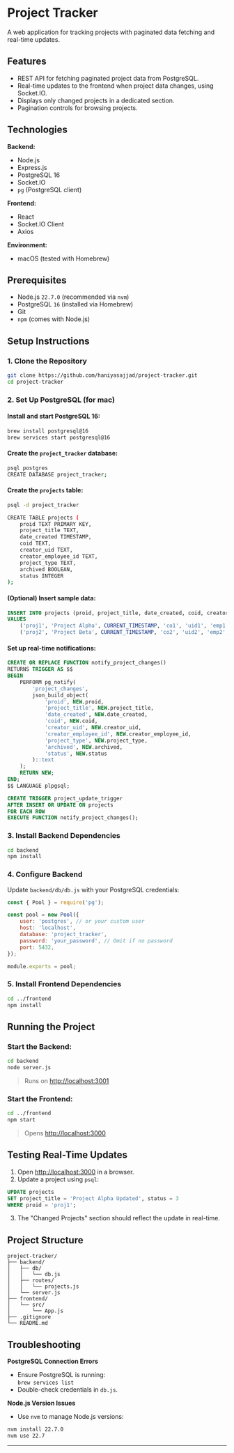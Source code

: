 # Project Tracker

A web application for tracking projects with paginated data fetching and real-time updates.

## Features

- REST API for fetching paginated project data from PostgreSQL.
- Real-time updates to the frontend when project data changes, using Socket.IO.
- Displays only changed projects in a dedicated section.
- Pagination controls for browsing projects.

## Technologies

**Backend:**
- Node.js
- Express.js
- PostgreSQL 16
- Socket.IO
- `pg` (PostgreSQL client)

**Frontend:**
- React
- Socket.IO Client
- Axios

**Environment:**
- macOS (tested with Homebrew)

## Prerequisites

- Node.js `22.7.0` (recommended via `nvm`)
- PostgreSQL `16` (installed via Homebrew)
- Git
- `npm` (comes with Node.js)

## Setup Instructions

### 1. Clone the Repository

```bash
git clone https://github.com/haniyasajjad/project-tracker.git
cd project-tracker
```

### 2. Set Up PostgreSQL (for mac)

#### Install and start PostgreSQL 16:

```bash
brew install postgresql@16
brew services start postgresql@16
```

#### Create the `project_tracker` database:

```bash
psql postgres
CREATE DATABASE project_tracker;
```

#### Create the `projects` table:

```bash
psql -d project_tracker

CREATE TABLE projects (
    proid TEXT PRIMARY KEY,
    project_title TEXT,
    date_created TIMESTAMP,
    coid TEXT,
    creator_uid TEXT,
    creator_employee_id TEXT,
    project_type TEXT,
    archived BOOLEAN,
    status INTEGER
);
```

#### (Optional) Insert sample data:

```sql
INSERT INTO projects (proid, project_title, date_created, coid, creator_uid, creator_employee_id, project_type, archived, status)
VALUES
    ('proj1', 'Project Alpha', CURRENT_TIMESTAMP, 'co1', 'uid1', 'emp1', 'development', false, 1),
    ('proj2', 'Project Beta', CURRENT_TIMESTAMP, 'co2', 'uid2', 'emp2', 'research', false, 2);
```

#### Set up real-time notifications:

```sql
CREATE OR REPLACE FUNCTION notify_project_changes()
RETURNS TRIGGER AS $$
BEGIN
    PERFORM pg_notify(
        'project_changes',
        json_build_object(
            'proid', NEW.proid,
            'project_title', NEW.project_title,
            'date_created', NEW.date_created,
            'coid', NEW.coid,
            'creator_uid', NEW.creator_uid,
            'creator_employee_id', NEW.creator_employee_id,
            'project_type', NEW.project_type,
            'archived', NEW.archived,
            'status', NEW.status
        )::text
    );
    RETURN NEW;
END;
$$ LANGUAGE plpgsql;

CREATE TRIGGER project_update_trigger
AFTER INSERT OR UPDATE ON projects
FOR EACH ROW
EXECUTE FUNCTION notify_project_changes();
```

### 3. Install Backend Dependencies

```bash
cd backend
npm install
```

### 4. Configure Backend

Update `backend/db/db.js` with your PostgreSQL credentials:

```js
const { Pool } = require('pg');

const pool = new Pool({
    user: 'postgres', // or your custom user
    host: 'localhost',
    database: 'project_tracker',
    password: 'your_password', // Omit if no password
    port: 5432,
});

module.exports = pool;
```

### 5. Install Frontend Dependencies

```bash
cd ../frontend
npm install
```

## Running the Project

### Start the Backend:

```bash
cd backend
node server.js
```

> Runs on [http://localhost:3001](http://localhost:3001)

### Start the Frontend:

```bash
cd ../frontend
npm start
```

> Opens [http://localhost:3000](http://localhost:3000)

##  Testing Real-Time Updates

1. Open [http://localhost:3000](http://localhost:3000) in a browser.
2. Update a project using `psql`:

```sql
UPDATE projects
SET project_title = 'Project Alpha Updated', status = 3
WHERE proid = 'proj1';
```

3. The "Changed Projects" section should reflect the update in real-time.

##  Project Structure

```
project-tracker/
├── backend/
│   ├── db/
│   │   └── db.js
│   ├── routes/
│   │   └── projects.js
│   └── server.js
├── frontend/
│   └── src/
│       └── App.js
├── .gitignore
└── README.md
```

##  Troubleshooting

**PostgreSQL Connection Errors**
- Ensure PostgreSQL is running:  
  `brew services list`
- Double-check credentials in `db.js`.

**Node.js Version Issues**
- Use `nvm` to manage Node.js versions:

```bash
nvm install 22.7.0
nvm use 22.7
```

---


